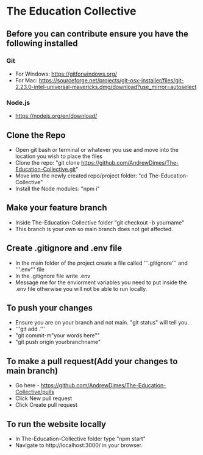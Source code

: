 # The Education Collective

## Before you can contribute ensure you have the following installed

### Git
- For Windows: https://gitforwindows.org/
- For Mac: https://sourceforge.net/projects/git-osx-installer/files/git-2.23.0-intel-universal-mavericks.dmg/download?use_mirror=autoselect

### Node.js
- https://nodejs.org/en/download/

## Clone the Repo
- Open git bash or terminal or whatever you use and move into the location you wish to place the files
- Clone the repo: "git clone https://github.com/AndrewDimes/The-Education-Collective.git"
- Move into the newly created repo/project folder: "cd The-Education-Collective"
- Install the Node modules: "npm i"

## Make your feature branch
- Inside The-Education-Collective folder "git checkout -b yourname"
- This branch is your own so main branch does not get affected.

## Create .gitignore and .env file
- In the main folder of the project create a file called '''.gitignore''' and '''.env''' file
- In the .gitignore file write .env
- Message me for the enviorment variables you need to put inside the .env file otherwise you will not be able to run locally.

## To push your changes 
- Ensure you are on your branch and not main. "git status" will tell you.
- '''git add .'''
- "git commit-m"your words here""
- "git push origin yourbranchname"

## To make a pull request(Add your changes to main branch)
- Go here - https://github.com/AndrewDimes/The-Education-Collective/pulls
- Click New pull request
- Click Create pull request

## To run the website locally
- In The-Education-Collective folder type "npm start"
- Navigate to http://localhost:3000/ in your browser.
